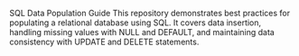 SQL Data Population Guide
This repository demonstrates best practices for populating a relational database using SQL. It covers data insertion, handling missing values with NULL and DEFAULT, and maintaining data consistency with UPDATE and DELETE statements.
